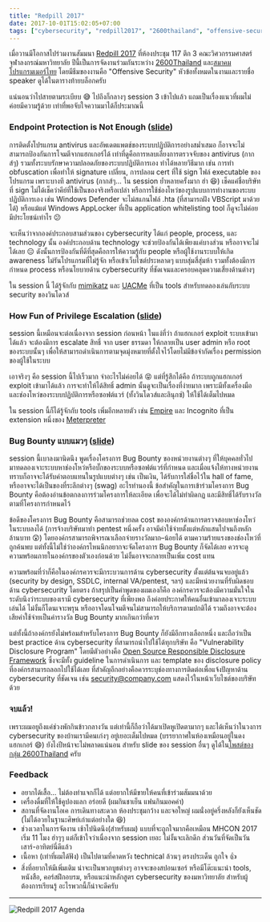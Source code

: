 ```yaml
---
title: "Redpill 2017"
date: 2017-10-01T15:02:05+07:00
tags: ["cybersecurity", "redpill2017", "2600thailand", "offensive-security"]
---
```


เมื่อวานมีโอกาสไปร่วมงานสัมมนา [Redpill 2017](https://www.eventpop.me/e/2367-redpill2017/) ที่ห้องประชุม 117 ตึก 3 คณะวิศวกรรมศาสตร์ จุฬาลงกรณ์มหาวิทยาลัย ปีนี้เป็นการจัดงานร่วมกันระหว่าง [2600Thailand](https://www.facebook.com/groups/2600Thailand/) และ[สมาคมโปรแกรมเมอร์ไทย](https://www.facebook.com/groups/ThaiPGAssociateSociety/) โดยมีธีมของงานคือ "Offensive Security" หัวข้อทั้งหมดในงานและรายชื่อ speaker ดูได้ในตารางท้ายบล็อกครับ

แน่นอนว่าไปสายตามระเบียบ 😅 ไปถึงก็กลางๆ session 3 เข้าไปแล้ว แถมเป็นเรื่องแนวที่ผมไม่ค่อยมีความรู้ด้วย เท่าที่พอจับใจความมาได้ก็ประมาณนี้

<!--more-->

### Endpoint Protection is Not Enough ([slide](https://www.slideshare.net/materaj/endpoint-is-not-enough/))

การติดตั้งโปรแกรม antivirus และอัพเดตแพตช์ของระบบปฏิบัติการอย่างสม่ำเสมอ ก็อาจจะไม่สามารถป้องกันการโจมตีจากแฮกเกอร์ได้ เท่าที่ดูคือการหลบเลี่ยงการตรวจจับของ antivirus (กากส์ๆ) รวมทั้งระบบรักษาความปลอดภัยของระบบปฏิบัติการเอง ทำได้หลายวิธีมาก เช่น การทำ obfuscation เพื่อทำให้ signature เปลี่ยน, การปลอม cert ที่ใช้ sign ไฟล์ executable ของโปรแกรม เพราะบางที antivirus (กากส์ๆ&hellip; ใน session ย้ำหลายครั้งมาก ฮ่า 😆) เช็คแค่ชื่อบริษัทที่ sign ไม่ได้เช็คว่าคีย์ที่ใช้เป็นของจริงหรือเปล่า หรือการใช้ช่องโหว่ของรูปแบบการทำงานของระบบปฏิบัติการเอง เช่น Windows Defender จะไม่สแกนไฟล์ .hta (ที่สามารถฝัง VBScript มาด้วยได้) หรือแม้แต่ Windows AppLocker ที่เป็น application whitelisting tool ก็ดูจะไม่ค่อยมีประโยชน์เท่าไร 😕

จะเห็นว่าจากองค์ประกอบสามส่วนของ cybersecurity ได้แก่ people, process, และ technology นั้น องค์ประกอบด้าน technology จะช่วยป้องกันได้เพียงแค่บางส่วน หรืออาจจะไม่ได้เลย 😑 ดังนั้นการป้องกันที่ดีที่สุดคือการให้ความรู้กับ people หรือผู้ใช้งานระบบให้เกิด awareness ไม่รันโปรแกรมที่ไม่รู้จัก หรือเข้าเว็บไซต์ประหลาดๆ แบบสุ่มสี่สุ่มห้า รวมทั้งต้องมีการกำหนด process หรือนโยบายด้าน cybersecurity ที่ชัดเจนและครอบคลุมความเสี่ยงด้านต่างๆ

ใน session นี้ ได้รู้จักกับ [mimikatz](https://github.com/gentilkiwi/mimikatz/) และ [UACMe](https://github.com/hfiref0x/UACME/) ที่เป็น tools สำหรับทดลองเล่นกับระบบ security ของวินโดวส์

### How Fun of Privilege Escalation ([slide](https://www.slideshare.net/ammarit/how-fun-of-privilege-escalation-red-pill2017/))

session นี้เหมือนจะต่อเนื่องจาก session ก่อนหน้า ในแง่ที่ว่า ถ้าแฮกเกอร์ exploit ระบบเข้ามาได้แล้ว จะต้องมีการ escalate สิทธิ์ จาก user ธรรมดา ให้กลายเป็น user admin หรือ root ของระบบนั้นๆ เพื่อให้สามารถดำเนินการตามจุดมุ่งหมายที่ตั้งใจไว้โดยไม่มีข้อจำกัดเรื่อง permission ของผู้ใช้ในระบบ

เอาจริงๆ คือ session นี้ไปเร็วมาก จำอะไรไม่ค่อยได้ 😝 แต่ที่รู้สึกได้คือ ถ้าระบบถูกแฮกเกอร์ exploit เข้ามาได้แล้ว การจะทำให้ได้สิทธิ์ admin นั้นดูจะเป็นเรื่องที่ง่ายมาก เพราะมีทั้งเครื่องมือและช่องโหว่ของระบบปฏิบัติการหรือซอฟต์แวร์ (ทั้งวินโดวส์และลินุกซ์) ให้ใช้ได้เต็มไปหมด

ใน session นี้ก็ได้รู้จักกับ tools เพิ่มอีกหลายตัว เช่น [Empire](https://github.com/EmpireProject/Empire/) และ Incognito ที่เป็น extension หนึ่งของ [Meterpreter](https://www.offensive-security.com/metasploit-unleashed/about-meterpreter/)

### Bug Bounty แบบแมวๆ ([slide](https://www.slideshare.net/pichayaa/bug-bounty-80326569/))

session นี้เบาลงมานิดนึง พูดเรื่องโครงการ Bug Bounty ของหน่วยงานต่างๆ ที่ให้บุคคลทั่วไปมาทดลองเจาะระบบหาช่องโหว่หรือบั๊กของระบบหรือซอฟต์แวร์ที่กำหนด และเมื่อแจ้งให้ทางหน่วยงานทราบก็อาจจะได้รับค่าตอบแทนในรูปแบบต่างๆ เช่น เป็นเงิน, ได้รับการใส่ชื่อไว้ใน hall of fame, หรืออาจจะได้เป็นของที่ระลึกต่างๆ (swag) อะไรทำนองนี้ ข้อสำคัญในการเข้าร่วมโครงการ Bug Bounty คือต้องอ่านข้อตกลงการร่วมโครงการให้ละเอียด เพื่อจะได้ไม่ทำผิดกฏ และมีสิทธิ์ได้รับรางวัลตามที่โครงการกำหนดไว้

ข้อดีของโครงการ Bug Bounty คือสามารถช่วยลด cost ขององค์กรด้านการตรวจสอบหาช่องโหว่ในระบบลงได้ (การจ้างบริษัทมาทำ pentest หนึ่งครั้ง อาจมีค่าใช้จ่ายตั้งแต่หลักแสนไปจนถึงหลักล้านบาท 😲) โดยองค์กรสามารถพิจารณาเลือกจ่ายรางวัลมาก&ndash;น้อยได้ ตามความร้ายแรงของช่องโหว่ที่ถูกค้นพบ แต่ทั้งนี้ไม่ใช่ว่าองค์กรไหนนึกอยากจะจัดโครงการ Bug Bounty ก็จัดได้เลย ควรจะดูความพร้อมภายในองค์กรของตัวเองก่อนด้วย ไม่งั้นอาจจะกลายเป็นเพิ่ม cost แทน

ความพร้อมที่ว่าก็คือในองค์กรควรจะมีกระบวนการด้าน cybersecurity ตั้งแต่ต้นจนจบอยู่แล้ว (security by design, SSDLC, internal VA/pentest, ฯลฯ) และมีหน่วยงานที่รับผิดชอบด้าน cybersecurity โดยตรง ถ้าสรุปเป็นคำพูดของผมเองก็คือ องค์กรควรจะต้องมีความมั่นใจในระดับนึงว่าระบบของเรามี cybersecurity ที่เพียงพอ ถึงค่อยประกาศให้คนอื่นเข้ามาลองเจาะระบบเล่นได้ ไม่งั้นก็โดนเจาะพรุน หรืออาจโดนโจมตีจนไม่สามารถให้บริการตามปกติได้ รวมถึงอาจจะต้องเสียค่าใช้จ่ายเป็นค่ารางวัล Bug Bounty มากเกินกว่าที่ควร

แต่ทั้งนี้ถ้าองค์กรยังไม่พร้อมสำหรับโครงการ Bug Bounty ก็ยังมีอีกทางเลือกหนึ่ง และถือว่าเป็น best practice ด้าน cybersecurity ที่สามารถนำไปใช้ได้ทุกบริษัท คือ "Vulnerability Disclosure Program" โดยมีตัวอย่างคือ [Open Source Responsible Disclosure Framework](https://github.com/bugcrowd/disclosure-policy/) ซึ่งจะมีทั้ง guideline ในการดำเนินการ และ template ของ disclosure policy ที่องค์กรสามารถลอกไปใช้ได้เลย ที่สำคัญอีกอย่างคือควรระบุช่องทางการติดต่อเพื่อแจ้งปัญหาด้าน cybersecurity ที่ชัดเจน เช่น security@company.com แสดงไว้ในหน้าเว็บไซต์ของบริษัทด้วย

### จบแล้ว!

เพราะผมอยูถึงแค่ช่วงพักกินข้าวกลางวัน แต่เท่านี้ก็ถือว่าได้มาเปิดหูเปิดตามากๆ และได้เห็นว่าในวงการ cybersecurity ของบ้านเรามีคนเก่งๆ อยู่เยอะเต็มไปหมด (บรรยากาศในห้องเหมือนอยู่ในดงแฮกเกอร์ 😄) ยังไงปีหน้าจะไม่พลาดแน่นอน สำหรับ slide ของ session อื่นๆ ดูได้ใน[โพสต์ของกลุ่ม 2600Thailand](https://www.facebook.com/groups/2600Thailand/permalink/833813986778631/) ครับ

### Feedback

* อยากได้เสื้อ&hellip; ไม่ต้องทำแจกก็ได้ แต่อยากให้มีขายให้คนที่เข้าร่วมสัมมนาด้วย
* เครื่องดื่มที่ให้ใช้คูปองแลก อร่อยดี (ผมกินชาเย็น แฟนกินมอคค่า)
* สถานที่จัดงานโอเค การเดินทางสะดวก ห้องประชุมกว้าง และจอใหญ่ ผมนั่งอยู่ครึ่งหลังก็ยังเห็นชัด (ไม่ได้อวยในฐานะศิษย์เก่าแต่อย่างใด 😆)
* ช่วงเวลาในการจัดงาน เช้าไปนิดนึง(สำหรับผม) แบบที่จะถูกใจมากคือเหมือน MHCON 2017 เริ่ม 11 โมง ฮ่าๆๆ แต่ก็เข้าใจว่าเนื่องจาก session เยอะ ไม่งั้นจะเลิกดึก ส่วนวันที่จัดเป็นวันเสาร์-อาทิตย์นี่ดีแล้ว
* เนื้อหา (เท่าที่ผมได้ฟัง) เป็นไปตามที่คาดหวัง technical ล้วนๆ ตรงประเด็น ถูกใจ 👍
* สิ่งที่อยากให้มีเพิ่มเติม น่าจะเป็นพวกบูธต่างๆ อาจจะของสปอนเซอร์ หรือมีโต๊ะแนะนำ tools, หนังสือ, คอร์สฝึกอบรม, หรือแนะนำหลักสูตร cybersecurity ของมหาวิทยาลัย สำหรับผู้ต้องการเรียนรู้ อะไรพวกนี้ก็น่าจะดีครับ

<hr>

![Redpill 2017 Agenda](/img/redpill-2017/agenda.png)
